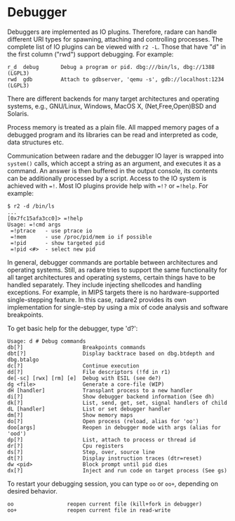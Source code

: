 # Debugger

Debuggers are implemented as IO plugins. Therefore, radare can handle different URI types for spawning, attaching and controlling processes. The complete list of IO plugins can be viewed with `r2 -L`. Those that have "d" in the first column ("rwd") support debugging. For example:

    r_d  debug       Debug a program or pid. dbg:///bin/ls, dbg://1388 (LGPL3)
    rwd  gdb         Attach to gdbserver, 'qemu -s', gdb://localhost:1234 (LGPL3)

There are different backends for many target architectures and operating systems, e.g., GNU/Linux, Windows, MacOS X, (Net,Free,Open)BSD and Solaris.

Process memory is treated as a plain file. All mapped memory pages of a debugged program and its libraries can be read and interpreted as code, data structures etc.

Communication between radare and the debugger IO layer is wrapped into `system()` calls, which accept a string as an argument, and executes it as a command. An answer is then buffered in the output console, its contents can be additionally processed by a script. Access to the IO system is achieved with `=!`. Most IO plugins provide help with `=!?` or `=!help`. For example:

    $ r2 -d /bin/ls
    ...
    [0x7fc15afa3cc0]> =!help
    Usage: =!cmd args
     =!ptrace   - use ptrace io
     =!mem      - use /proc/pid/mem io if possible
     =!pid      - show targeted pid
     =!pid <#>  - select new pid

In general, debugger commands are portable between architectures and operating systems. Still, as radare tries to support the same functionality for all target architectures and operating systems, certain things have to be handled separately. They include injecting shellcodes and handling exceptions. For example, in MIPS targets there is no hardware-supported single-stepping feature. In this case, radare2 provides its own implementation for single-step by using a mix of code analysis and software breakpoints.

To get basic help for the debugger, type 'd?':

    Usage: d # Debug commands
    db[?]                   Breakpoints commands
    dbt[?]                  Display backtrace based on dbg.btdepth and dbg.btalgo
    dc[?]                   Continue execution
    dd[?]                   File descriptors (!fd in r1)
    de[-sc] [rwx] [rm] [e]  Debug with ESIL (see de?)
    dg <file>               Generate a core-file (WIP)
    dH [handler]            Transplant process to a new handler
    di[?]                   Show debugger backend information (See dh)
    dk[?]                   List, send, get, set, signal handlers of child
    dL [handler]            List or set debugger handler
    dm[?]                   Show memory maps
    do[?]                   Open process (reload, alias for 'oo')
    doo[args]               Reopen in debugger mode with args (alias for 'ood')
    dp[?]                   List, attach to process or thread id
    dr[?]                   Cpu registers
    ds[?]                   Step, over, source line
    dt[?]                   Display instruction traces (dtr=reset)
    dw <pid>                Block prompt until pid dies
    dx[?]                   Inject and run code on target process (See gs)

To restart your debugging session, you can type `oo` or `oo+`, depending on desired behavior.

    oo                 reopen current file (kill+fork in debugger)
    oo+                reopen current file in read-write
